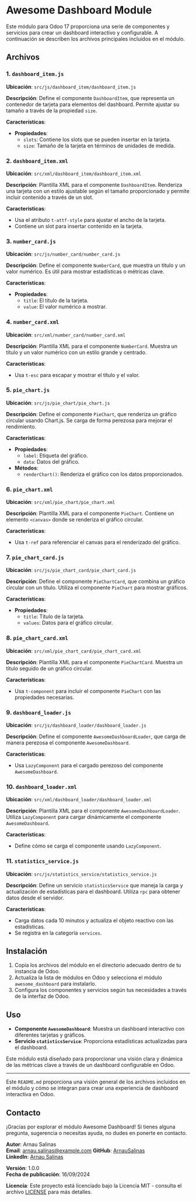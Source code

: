 # Awesome Dashboard Module

Este módulo para Odoo 17 proporciona una serie de componentes y servicios para crear un dashboard interactivo y configurable. A continuación se describen los archivos principales incluidos en el módulo.

## Archivos

### 1. **`dashboard_item.js`**

**Ubicación**: `src/js/dashboard_item/dashboard_item.js`

**Descripción**:
Define el componente `DashboardItem`, que representa un contenedor de tarjeta para elementos del dashboard. Permite ajustar su tamaño a través de la propiedad `size`.

**Características**:
- **Propiedades**:
  - `slots`: Contiene los slots que se pueden insertar en la tarjeta.
  - `size`: Tamaño de la tarjeta en términos de unidades de medida.

### 2. **`dashboard_item.xml`**

**Ubicación**: `src/xml/dashboard_item/dashboard_item.xml`

**Descripción**:
Plantilla XML para el componente `DashboardItem`. Renderiza una tarjeta con un estilo ajustable según el tamaño proporcionado y permite incluir contenido a través de un slot.

**Características**:
- Usa el atributo `t-attf-style` para ajustar el ancho de la tarjeta.
- Contiene un slot para insertar contenido en la tarjeta.

### 3. **`number_card.js`**

**Ubicación**: `src/js/number_card/number_card.js`

**Descripción**:
Define el componente `NumberCard`, que muestra un título y un valor numérico. Es útil para mostrar estadísticas o métricas clave.

**Características**:
- **Propiedades**:
  - `title`: El título de la tarjeta.
  - `value`: El valor numérico a mostrar.

### 4. **`number_card.xml`**

**Ubicación**: `src/xml/number_card/number_card.xml`

**Descripción**:
Plantilla XML para el componente `NumberCard`. Muestra un título y un valor numérico con un estilo grande y centrado.

**Características**:
- Usa `t-esc` para escapar y mostrar el título y el valor.

### 5. **`pie_chart.js`**

**Ubicación**: `src/js/pie_chart/pie_chart.js`

**Descripción**:
Define el componente `PieChart`, que renderiza un gráfico circular usando Chart.js. Se carga de forma perezosa para mejorar el rendimiento.

**Características**:
- **Propiedades**:
  - `label`: Etiqueta del gráfico.
  - `data`: Datos del gráfico.
- **Métodos**:
  - `renderChart()`: Renderiza el gráfico con los datos proporcionados.

### 6. **`pie_chart.xml`**

**Ubicación**: `src/xml/pie_chart/pie_chart.xml`

**Descripción**:
Plantilla XML para el componente `PieChart`. Contiene un elemento `<canvas>` donde se renderiza el gráfico circular.

**Características**:
- Usa `t-ref` para referenciar el canvas para el renderizado del gráfico.

### 7. **`pie_chart_card.js`**

**Ubicación**: `src/js/pie_chart_card/pie_chart_card.js`

**Descripción**:
Define el componente `PieChartCard`, que combina un gráfico circular con un título. Utiliza el componente `PieChart` para mostrar gráficos.

**Características**:
- **Propiedades**:
  - `title`: Título de la tarjeta.
  - `values`: Datos para el gráfico circular.

### 8. **`pie_chart_card.xml`**

**Ubicación**: `src/xml/pie_chart_card/pie_chart_card.xml`

**Descripción**:
Plantilla XML para el componente `PieChartCard`. Muestra un título seguido de un gráfico circular.

**Características**:
- Usa `t-component` para incluir el componente `PieChart` con las propiedades necesarias.

### 9. **`dashboard_loader.js`**

**Ubicación**: `src/js/dashboard_loader/dashboard_loader.js`

**Descripción**:
Define el componente `AwesomeDashboardLoader`, que carga de manera perezosa el componente `AwesomeDashboard`.

**Características**:
- Usa `LazyComponent` para el cargado perezoso del componente `AwesomeDashboard`.

### 10. **`dashboard_loader.xml`**

**Ubicación**: `src/xml/dashboard_loader/dashboard_loader.xml`

**Descripción**:
Plantilla XML para el componente `AwesomeDashboardLoader`. Utiliza `LazyComponent` para cargar dinámicamente el componente `AwesomeDashboard`.

**Características**:
- Define cómo se carga el componente usando `LazyComponent`.

### 11. **`statistics_service.js`**

**Ubicación**: `src/js/statistics_service/statistics_service.js`

**Descripción**:
Define un servicio `statisticsService` que maneja la carga y actualización de estadísticas para el dashboard. Utiliza `rpc` para obtener datos desde el servidor.

**Características**:
- Carga datos cada 10 minutos y actualiza el objeto reactivo con las estadísticas.
- Se registra en la categoría `services`.

## Instalación

1. Copia los archivos del módulo en el directorio adecuado dentro de tu instancia de Odoo.
2. Actualiza la lista de módulos en Odoo y selecciona el módulo `awesome_dashboard` para instalarlo.
3. Configura los componentes y servicios según tus necesidades a través de la interfaz de Odoo.

## Uso

- **Componente `AwesomeDashboard`**: Muestra un dashboard interactivo con diferentes tarjetas y gráficos.
- **Servicio `statisticsService`**: Proporciona estadísticas actualizadas para el dashboard.

Este módulo está diseñado para proporcionar una visión clara y dinámica de las métricas clave a través de un dashboard configurable en Odoo.

---

Este `README.md` proporciona una visión general de los archivos incluidos en el módulo y cómo se integran para crear una experiencia de dashboard interactiva en Odoo.

## Contacto

¡Gracias por explorar el módulo Awesome Dashboard! Si tienes alguna pregunta, sugerencia o necesitas ayuda, no dudes en ponerte en contacto.

**Autor**: Arnau Salinas  
**Email**: [arnau.salinas@example.com](mailto:arnau@planesnet.com)
**GitHub**: [ArnauSalinas](https://github.com/arnausalinas)  
**LinkedIn**: [Arnau Salinas](https://www.linkedin.com/in/arnau-salinas-2426bsb)

**Versión**: 1.0.0  
**Fecha de publicación**: 16/09/2024

**Licencia**: Este proyecto está licenciado bajo la Licencia MIT - consulta el archivo [LICENSE](LICENSE) para más detalles.
